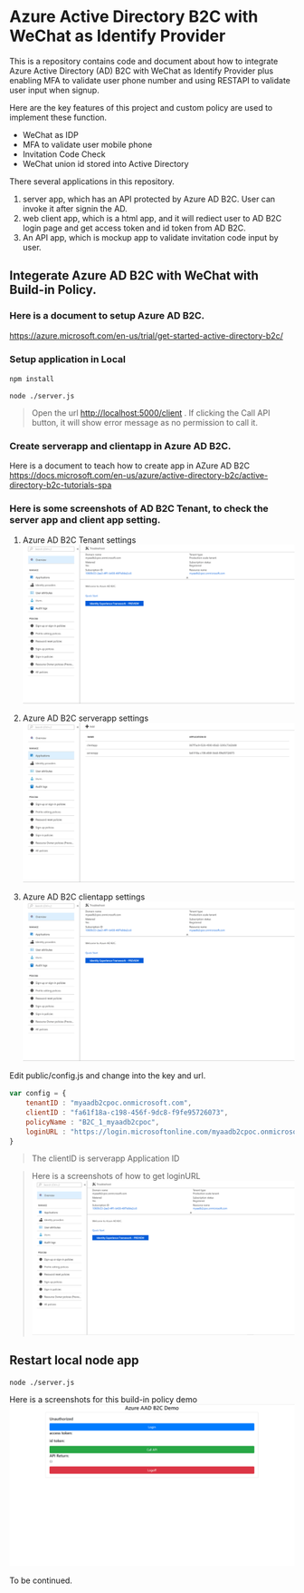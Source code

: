 # Azure Active Directory B2C with WeChat as Identify Provider 

This is a repository contains code and document about how to integrate Azure Active Directory (AD) B2C with WeChat as Identify Provider plus enabling MFA to validate user phone number and using RESTAPI to validate user input when signup. 

Here are the key features of this project and custom policy are used to implement these function.

* WeChat as IDP
* MFA to validate user mobile phone
* Invitation Code Check
* WeChat union id stored into Active Directory

There several applications in this repository.
1. server app, which has an API protected by Azure AD B2C. User can invoke it after signin the AD.
2. web client app, which is a html app, and it will rediect user to AD B2C login page and get access token and id token from AD B2C.
3. An API app, which is mockup app to validate invitation code input by user.

## Integerate Azure AD B2C with WeChat with Build-in Policy.

### Here is a document to setup Azure AD B2C.

https://azure.microsoft.com/en-us/trial/get-started-active-directory-b2c/


### Setup application in Local
```shell
npm install
```

```shell
node ./server.js
```

>Open the url 
[http://localhost:5000/client](http://localhost:5000/client) . If clicking the Call API button, it will show error message as no permission to call it.

### Create serverapp and clientapp in Azure AD B2C.

Here is a document to teach how to create app in AZure AD B2C
https://docs.microsoft.com/en-us/azure/active-directory-b2c/active-directory-b2c-tutorials-spa



### Here is some screenshots of AD B2C Tenant, to check the server app and client app setting.

1. Azure AD B2C Tenant settings
![Image of Azure AD B2C Tenant](./screenshots/tenant.gif)

2. Azure AD B2C serverapp settings
![Image of Azure AD B2C Tenant](./screenshots/serverapp.gif)

3. Azure AD B2C clientapp settings
![Image of Azure AD B2C Tenant](./screenshots/clientapp.gif)

Edit public/config.js and change into the key and url.
```javascript
var config = {
    tenantID : "myaadb2cpoc.onmicrosoft.com",
    clientID : "fa61f18a-c198-456f-9dc8-f9fe95726073",
    policyName : "B2C_1_myaadb2cpoc",
    loginURL : "https://login.microsoftonline.com/myaadb2cpoc.onmicrosoft.com/oauth2/v2.0/authorize?p=B2C_1_myaadb2cpoc&client_id=067f7ac9-f226-4593-85d2-3293c73d2b08&nonce=defaultNonce&redirect_uri=http%3A%2F%2Flocalhost%3A5000%2Fclient%2F&scope=openid%20https%3A%2F%2Fmyaadb2cpoc.onmicrosoft.com%2Fserver%2Fread%20https%3A%2F%2Fmyaadb2cpoc.onmicrosoft.com%2Fserver%2Fuser_impersonation%20https%3A%2F%2Fmyaadb2cpoc.onmicrosoft.com%2Fserver%2Fwrite&response_type=id_token%20token&prompt=login",
}
```
>The clientID is serverapp Application ID

>Here is a screenshots of how to get loginURL
![get loginURL](./screenshots/getloginurl.gif)


## Restart local node app
```shell
node ./server.js
```
Here is a screenshots for this build-in policy demo
![Image of build-in policy demo](./screenshots/demo-build-in.gif)

To be continued.